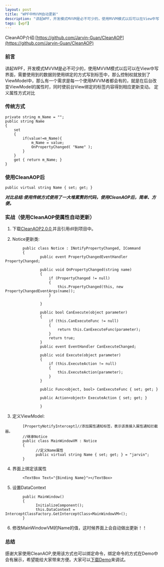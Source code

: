 ```yaml
---
layout: post
title: "WPF中MVVM自动更新"
description: "讲起WPF，开发模式MVVM是必不可少的，使用MVVM模式以后可以在View中写界面..."
tags: [wpf]
---
```


CleanAOP介绍:[https://github.com/Jarvin-Guan/CleanAOP](https://github.com/Jarvin-Guan/CleanAOP)

### 前言
讲起WPF，开发模式MVVM是必不可少的，使用MVVM模式以后可以在View中写界面，需要使用到的数据则使用绑定的方式写到标签中，那么控制权就放到了ViewModel中，那么有一个需求是每一个使用MVVM者都会有的，就是在后台改变ViewModel的属性时，同时使前台View绑定的标签内容得到相应更新变动。
定义属性方式对比

### 传统方式
```
private string m_Name = "";
public string Name
{
    set
    { 
        if(value!=m_Name){
            m_Name = value; 
            OnPropertyChanged( "Name" ); 
        }
    }
    get { return m_Name; }
}
```

### 使用CleanAOP后
```
public virtual string Name { set; get; }
```

***对比总结:使用传统方式使用了一大堆累赘的代码，使用CleanAOP后，简单、方便。***

### 实战（使用CleanAOP使属性自动更新）
1. 下载[CleanAOP2.0.0](http://yun.baidu.com/s/1o65ZbHS),并且引用dll到项目中。

2. Notice更新类:
```
        public class Notice : INotifyPropertyChanged, ICommand
        {
                public event PropertyChangedEventHandler PropertyChanged;

                public void OnPropertyChanged(string name)
                {
                    if (PropertyChanged != null)
                    {
                        this.PropertyChanged(this, new  PropertyChangedEventArgs(name));
                    }

                } 

                public bool CanExecute(object parameter)
                {
                    if (this.CanExecuteFunc != null)
                    {
                        return this.CanExecuteFunc(parameter);
                    }
                    return true;  
                }
                public event EventHandler CanExecuteChanged;

                public void Execute(object parameter)
                {
                    if (this.ExecuteAction != null)
                    {
                        this.ExecuteAction(parameter);
                    }
                }

                public Func<object, bool> CanExecuteFunc { set; get; }

                public Action<object> ExecuteAction { set; get; }

                }
```
3. 定义ViewModel:
```
        [PropertyNotifyIntercept]//添加属性通知标签，表示该类接入属性通知拦截器。
        //继承Notice
        public class MainWindowVM : Notice
        {
              //定义Name属性
              public virtual string Name { set; get; } = "jarvin";
        }
```
4. 界面上绑定该属性
```
        <TextBox Text="{Binding Name}"></TextBox>
```

5. 设置DataContext
```
        public MainWindow()
        {
              InitializeComponent();
              this.DataContext = InterceptClassFactory.GetInterceptClass<MainWindowVM>();
        }
```

6. 修改MainWindowVM的Name的值，这时候界面上会自动做出更新！！

### 总结
感谢大家使用CleanAOP,使用该方式也可以绑定命令，绑定命令的方式在Demo中会有展示，希望能给大家带来方便。大家可以[下载Demo](http://pan.baidu.com/s/1ntxTH5B)来调试。